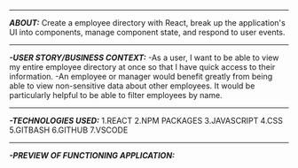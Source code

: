 
----
***ABOUT:***
    Create a employee directory with React, break up the application's UI into components, manage component state, and respond to user events.

----
***-USER STORY/BUSINESS CONTEXT:***
    -As a user, I want to be able to view my entire employee directory at once so that I have quick access to their information.
    -An employee or manager would benefit greatly from being able to view non-sensitive data about other employees. It would be particularly helpful to be able to filter employees by name.

----
***-TECHNOLOGIES USED:***
1.REACT
2.NPM PACKAGES
3.JAVASCRIPT
4.CSS
5.GITBASH
6.GITHUB
7.VSCODE

----
***-PREVIEW OF FUNCTIONING APPLICATION:***


